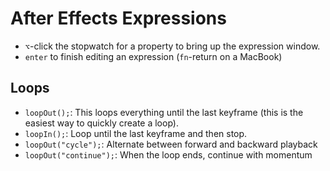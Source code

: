 # After Effects Expressions

- `⌥`-click the stopwatch for a property to bring up the expression window.
- `enter` to finish editing an expression (`fn`-return on a MacBook)

## Loops

- `loopOut();`: This loops everything until the last keyframe (this is the easiest way to quickly create a loop).
- `loopIn();`: Loop until the last keyframe and then stop.
- `loopOut("cycle");`: Alternate between forward and backward playback
- `loopOut("continue");`: When the loop ends, continue with momentum